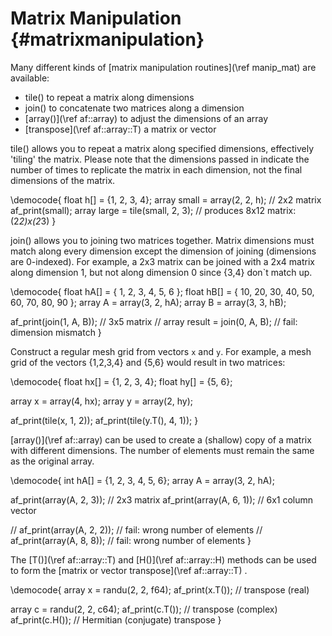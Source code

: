 Matrix Manipulation {#matrixmanipulation}
===================

Many different kinds of [matrix manipulation routines](\ref manip_mat) are available:
* tile() to repeat a matrix along dimensions
* join() to concatenate two matrices along a dimension
* [array()](\ref af::array) to adjust the dimensions of an array
* [transpose](\ref af::array::T) a matrix or vector

tile() allows you to repeat a matrix along specified
dimensions, effectively 'tiling' the matrix.  Please note that the
dimensions passed in indicate the number of times to replicate the
matrix in each dimension, not the final dimensions of the matrix.

\democode{
float h[] = {1, 2, 3, 4};
array small = array(2, 2, h); // 2x2 matrix
af_print(small);
array large = tile(small, 2, 3);  // produces 8x12 matrix: (2*2)x(2*3)
}

join() allows you to joining two matrices together.  Matrix
dimensions must match along every dimension except the dimension
of joining (dimensions are 0-indexed). For example, a 2x3 matrix
can be joined with a 2x4 matrix along dimension 1, but not along
dimension 0 since {3,4} don`t match up.

\democode{
float hA[] = { 1, 2, 3, 4, 5, 6 };
float hB[] = { 10, 20, 30, 40, 50, 60, 70, 80, 90 };
array A = array(3, 2, hA);
array B = array(3, 3, hB);

af_print(join(1, A, B)); // 3x5 matrix
// array result = join(0, A, B); // fail: dimension mismatch
}

Construct a regular mesh grid from vectors `x` and `y`. For example, a
mesh grid of the vectors {1,2,3,4} and {5,6} would result in two matrices:

\democode{
float hx[] = {1, 2, 3, 4};
float hy[] = {5, 6};

array x = array(4, hx);
array y = array(2, hy);

af_print(tile(x, 1, 2));
af_print(tile(y.T(), 4, 1));
}

[array()](\ref af::array) can be used to create a (shallow) copy of a matrix
with different dimensions.  The number of elements must remain the same as
the original array.

\democode{
int hA[] = {1, 2, 3, 4, 5, 6};
array A = array(3, 2, hA);

af_print(array(A, 2, 3)); // 2x3 matrix
af_print(array(A, 6, 1)); // 6x1 column vector

// af_print(array(A, 2, 2)); // fail: wrong number of elements
// af_print(array(A, 8, 8)); // fail: wrong number of elements
}

The [T()](\ref af::array::T) and [H()](\ref af::array::H) methods can be
used to form the [matrix or vector transpose](\ref af::array::T) .

\democode{
array x = randu(2, 2, f64);
af_print(x.T());  // transpose (real)

array c = randu(2, 2, c64);
af_print(c.T());  // transpose (complex)
af_print(c.H());  // Hermitian (conjugate) transpose
}
